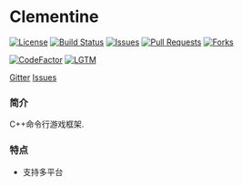 # Clementine

[![License](https://img.shields.io/github/license/ShenMian/Clementine)](https://github.com/ShenMian/Clementine/blob/master/LICENSE)
[![Build Status](https://travis-ci.org/ShenMian/Clementine.svg?branch=master)](https://travis-ci.org/ShenMian/Clementine)
[![Issues](https://img.shields.io/github/issues/ShenMian/Clementine)](https://github.com/ShenMian/Clementine/issues)
[![Pull Requests](https://img.shields.io/github/issues-pr/ShenMian/Clementine)](https://github.com/ShenMian/Clementine/pulls)
[![Forks](https://img.shields.io/github/forks/ShenMian/Clementine)](https://github.com/ShenMian/Clementine/network/members)

[![CodeFactor](https://www.codefactor.io/repository/github/shenmian/clementine/badge)](https://www.codefactor.io/repository/github/shenmian/clementine)
[![LGTM](https://img.shields.io/lgtm/grade/cpp/g/ShenMian/Clementine.svg?logo=lgtm&logoWidth=18)](https://lgtm.com/projects/g/ShenMian/Clementine/context:cpp)

[Gitter](https://gitter.im/ShenMian/Clementine)
[Issues](https://github.com/ShenMian/Clementine/issues)

### 简介
C++命令行游戏框架.  

### 特点
- 支持多平台
